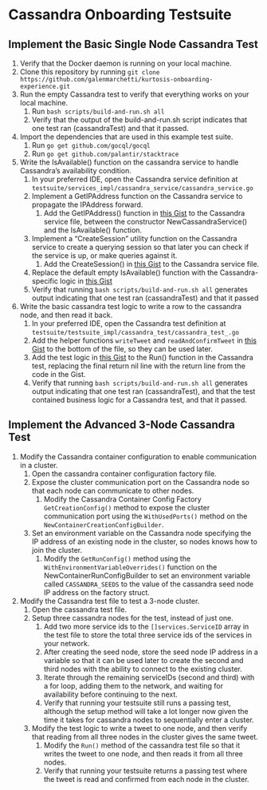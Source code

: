 Cassandra Onboarding Testsuite
=====================

## Implement the Basic Single Node Cassandra Test

1. Verify that the Docker daemon is running on your local machine.
2. Clone this repository by running `git clone https://github.com/galenmarchetti/kurtosis-onboarding-experience.git`
3. Run the empty Cassandra test to verify that everything works on your local machine.
    1. Run `bash scripts/build-and-run.sh all`
    2. Verify that the output of the build-and-run.sh script indicates that one test ran (cassandraTest) and that it passed.
4. Import the dependencies that are used in this example test suite.
    1. Run `go get github.com/gocql/gocql`
    2. Run `go get github.com/palantir/stacktrace`
5. Write the IsAvailable() function on the cassandra service to handle Cassandra’s availability condition.
    1. In your preferred IDE, open the Cassandra service definition at `testsuite/services_impl/cassandra_service/cassandra_service.go`
    2. Implement a GetIPAddress function on the Cassandra service to propagate the IPAddress forward.
        1. Add the GetIPAddress() function in [this Gist](https://gist.github.com/galenmarchetti/7958b0973f63081425091563578db1e9) to the Cassandra service file, between the constructor NewCassandraService() and the IsAvailable() function.
    3. Implement a “CreateSession” utility function on the Cassandra service to create a querying session so that later you can check if the service is up, or make queries against it.
        1. Add the CreateSession() in [this Gist](https://gist.github.com/galenmarchetti/03e41a50996279233f0d60cf23bfe331) to the Cassandra service file.
    4. Replace the default empty IsAvailable() function with the Cassandra-specific logic in [this Gist](https://gist.github.com/galenmarchetti/3f14080949a131d16a7b6204390a13ee)
    5. Verify that running `bash scripts/build-and-run.sh all` generates output indicating that one test ran (cassandraTest) and that it passed
6. Write the basic cassandra test logic to write a row to the cassandra node, and then read it back.
    1. In your preferred IDE, open the Cassandra test definition at `testsuite/testsuite_impl/cassandra_test/cassandra_test_.go`
    2. Add the helper functions `writeTweet` and `readAndConfirmTweet` in [this Gist](https://gist.github.com/galenmarchetti/98252fec7b92d2174d71ee7c72261bd3) to the bottom of the file, so they can be used later.
    3. Add the test logic in [this Gist](https://gist.github.com/galenmarchetti/118a2555749c7c47760cb58faa251795) to the Run() function in the Cassandra test, replacing the final return nil line with the return line from the code in the Gist.
    4. Verify that running `bash scripts/build-and-run.sh all` generates output indicating that one test ran (cassandraTest), and that the test contained business logic for a Cassandra test, and that it passed.

## Implement the Advanced 3-Node Cassandra Test

   1. Modify the Cassandra container configuration to enable communication in a cluster.
       1. Open the cassandra container configuration factory file.
       2. Expose the cluster communication port on the Cassandra node so that each node can communicate to other nodes.
           1. Modify the Cassandra Container Config Factory `GetCreationConfig()` method to expose the cluster communication port using the `WithUsedPorts()` method on the `NewContainerCreationConfigBuilder`.
       3. Set an environment variable on the Cassandra node specifying the IP address of an existing node in the cluster, so nodes knows how to join the cluster.
           1. Modify the `GetRunConfig()` method using the `WithEnvironmentVariableOverrides()` function on the NewContainerRunConfigBuilder to set an environment variable called `CASSANDRA_SEEDS` to the value of the cassandra seed node IP address on the factory struct.
   2. Modify the Cassandra test file to test a 3-node cluster.
       1. Open the cassandra test file.
       2. Setup three cassandra nodes for the test, instead of just one.
           1. Add two more service ids to the `[]services.ServiceID` array in the test file to store the total three service ids of the services in your network.
           2. After creating the seed node, store the seed node IP address in a variable so that it can be used later to create the second and third nodes with the ability to connect to the existing cluster.
           3. Iterate through the remaining serviceIDs (second and third) with a for loop, adding them to the network, and waiting for availability before continuing to the next.
           4. Verify that running your testsuite still runs a passing test, although the setup method will take a lot longer now given the time it takes for cassandra nodes to sequentially enter a cluster.
       3. Modify the test logic to write a tweet to one node, and then verify that reading from all three nodes in the cluster gives the same tweet.
           1. Modify the `Run()` method of the cassandra test file so that it writes the tweet to one node, and then reads it from all three nodes.
           2. Verify that running your testsuite returns a passing test where the tweet is read and confirmed from each node in the cluster.
